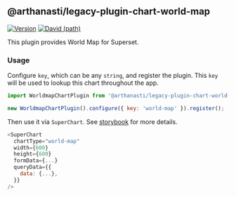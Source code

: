 ## @arthanasti/legacy-plugin-chart-world-map

[![Version](https://img.shields.io/npm/v/@superset-ui/legacy-plugin-chart-world-map.svg?style=flat-square)](https://www.npmjs.com/package/@superset-ui/legacy-plugin-chart-world-map)
[![David (path)](https://img.shields.io/david/apache-superset/superset-ui-plugins.svg?path=packages%2Fsuperset-ui-legacy-plugin-chart-world-map&style=flat-square)](https://david-dm.org/apache-superset/superset-ui-plugins?path=packages/superset-ui-legacy-plugin-chart-world-map)

This plugin provides World Map for Superset.

### Usage

Configure `key`, which can be any `string`, and register the plugin. This `key` will be used to
lookup this chart throughout the app.

```js
import WorldmapChartPlugin from '@arthanasti/legacy-plugin-chart-world-map';

new WorldmapChartPlugin().configure({ key: 'world-map' }).register();
```

Then use it via `SuperChart`. See
[storybook](https://apache-superset.github.io/superset-ui-plugins/?selectedKind=plugin-chart-world-map)
for more details.

```js
<SuperChart
  chartType="world-map"
  width={600}
  height={600}
  formData={...}
  queryData={{
    data: {...},
  }}
/>
```
